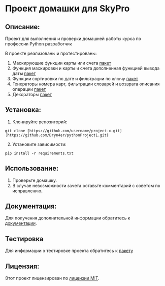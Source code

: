 # Проект домашки для SkyPro

## Описание:

Проект для выполнения и проверки домашней работы курса по профессии Python разработчик

В проекте реализованы и протестированы:
1. Маскирующие функции карты или счета [пакет](src/masks.py)
2. Функция маскировки и карты и счета дополненная функцией вывода даты [пакет](src/widget.py)
3. Функции сортировки по дате и фильтрации по ключу [пакет](src/processing.py)
4. Генераторы номера карт, фильтрации словарей и возврата описания операции [пакет](src/generators.py)
5. Декораторы [пакет](src.decorators.py)
## Установка:

1. Клонируйте репозиторий:
```
git clone [https://github.com/username/project-x.git](https://github.com/Dryn4er/pythonProject1.git)
```
2. Установите зависимости:
```
pip install -r requirements.txt
```
## Использование:

1. Проверьте домашку.
2. В случае невозможности зачета оставьте комментарий с советом по исправлению.

## Документация:

Для получения дополнительной информации обратитесь к [документации](README.md).

## Тестировка

Для информации о тестировке проекта обратитесь к [пакету](tests)

## Лицензия:

Этот проект лицензирован по [лицензии MIT](LICENSE).